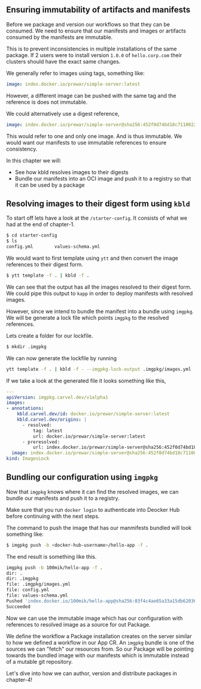 ## Ensuring immutability of artifacts and manifests

Before we package and version our workflows so that they can be consumed. We need to ensure that our manifests and images or artifacts consumed by the manifests are immutable.

This is to prevent inconsistencies in multiple installations of the same package. If 2 users were to install version `1.0.0` of `hello.corp.com` their clusters should have the exact same changes.

We generally refer to images using tags, something like:
```yaml
image: index.docker.io/prewar/simple-server:latest
```
However, a different image can be pushed with the same tag and the reference is does not immutable.

We could alternatively use a digest reference,
```yaml
image: index.docker.io/prewar/simple-server@sha256:452f0d74bd18c7110022815e6c8eeafeaada6f93eeb030d3efcd5c0df3eadcbd
```
This would refer to one and only one image. And is thus immutable. We would want our manifests to use immutable references to ensure consistency.

In this chapter we will:
- See how kbld resolves images to their digests
- Bundle our manifests into an OCI image and push it to a registry so that it can be used by a package

## Resolving images to their digest form using `kbld`
To start off lets have a look at the `/starter-config`. It consists of what we had at the end of chapter-1.
```bash
$ cd starter-config
$ ls
config.yml        values-schema.yml
```
We would want to first template using `ytt` and then convert the image references to their digest form.
```bash
$ ytt template -f . | kbld -f .
```
We can see that the output has all the images resolved to their digest form. We could pipe this output to `kapp` in order to deploy manifests with resolved images.

However, since we intend to bundle the manifest into a bundle using `imgpkg`. We will be generate a lock file which points `imgpkg` to the resolved references.

Lets create a folder for our lockfile.
```bash
$ mkdir .imgpkg
```
We can now generate the lockfile by running
```bash
ytt template -f . | kbld -f - --imgpkg-lock-output .imgpkg/images.yml 
```
If we take a look at the generated file it looks something like this,
```yaml
---
apiVersion: imgpkg.carvel.dev/v1alpha1
images:
- annotations:
    kbld.carvel.dev/id: docker.io/prewar/simple-server:latest
    kbld.carvel.dev/origins: |
      - resolved:
          tag: latest
          url: docker.io/prewar/simple-server:latest
      - preresolved:
          url: index.docker.io/prewar/simple-server@sha256:452f0d74bd18c7110022815e6c8eeafeaada6f93eeb030d3efcd5c0df3eadcbd
  image: index.docker.io/prewar/simple-server@sha256:452f0d74bd18c7110022815e6c8eeafeaada6f93eeb030d3efcd5c0df3eadcbd
kind: ImagesLock
```

## Bundling our configuration using `imgpkg`
Now that `imgpkg` knows where it can find the resolved images, we can bundle our manifests and push it to a registry.

Make sure that you run `docker login` to authenticate into Deocker Hub before continuing with the next steps.

The command to push the image that has our manmifests bundled will look something like:
```bash
$ imgpkg push -b <docker-hub-username>/hello-app -f .
```
The end result is something like this.
```bash
imgpkg push -b 100mik/hello-app -f .
dir: .
dir: .imgpkg
file: .imgpkg/images.yml
file: config.yml
file: values-schema.yml
Pushed 'index.docker.io/100mik/hello-app@sha256:03f4c4ae65a33a15db62036936af0bf8fa74fe465bdeb1aa1f1ffafdd508dc0e'
Succeeded
```

Now we can use the immutable image which has our configuration with references to resolved image as a source for out Package.

We define the workflow a Package installation creates on the server similar to how we defined a workflow in our App CR. An `imgpkg` bundle is one of the sources we can "fetch" our resources from. So our Package will be pointing towards the bundled image with our manifests which is immutable instead of a mutable git repository.

Let's dive into how we can author, version and distribute packages in chapter-4!